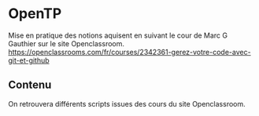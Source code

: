 # OpenTP

Mise en pratique des notions aquisent en suivant le cour de Marc G Gauthier sur le site Openclassroom.
https://openclassrooms.com/fr/courses/2342361-gerez-votre-code-avec-git-et-github

## Contenu
On retrouvera différents scripts issues des cours du site Openclassroom.
